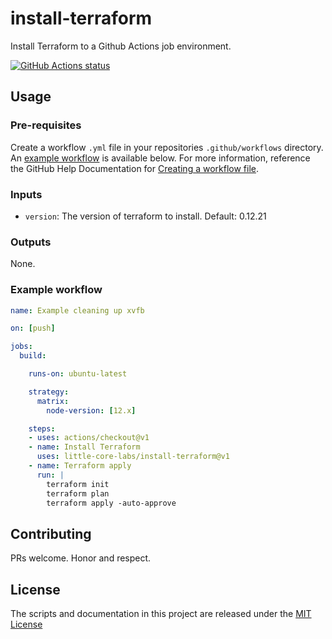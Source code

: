# install-terraform
Install Terraform to a Github Actions job environment.

<a href="https://github.com/little-core-labs/install-terraform"><img alt="GitHub Actions status" src="https://github.com/little-core-labs/install-terraform/workflows/Tests/badge.svg"></a>


## Usage

### Pre-requisites
Create a workflow `.yml` file in your repositories `.github/workflows` directory. An [example workflow](#example-workflow) is available below. For more information, reference the GitHub Help Documentation for [Creating a workflow file](https://help.github.com/en/articles/configuring-a-workflow#creating-a-workflow-file).


### Inputs

- `version`: The version of terraform to install. Default: 0.12.21

### Outputs

None.

### Example workflow

```yaml
name: Example cleaning up xvfb

on: [push]

jobs:
  build:

    runs-on: ubuntu-latest

    strategy:
      matrix:
        node-version: [12.x]

    steps:
    - uses: actions/checkout@v1
    - name: Install Terraform
      uses: little-core-labs/install-terraform@v1
    - name: Terraform apply
      run: |
        terraform init
        terraform plan
        terraform apply -auto-approve
```

## Contributing
PRs welcome.  Honor and respect.

## License
The scripts and documentation in this project are released under the [MIT License](LICENSE)
